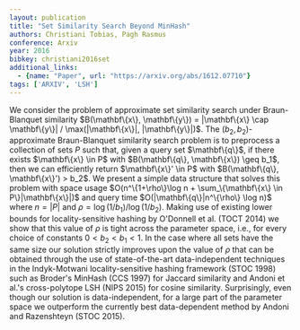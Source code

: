 ```yaml
---
layout: publication
title: "Set Similarity Search Beyond MinHash"
authors: Christiani Tobias, Pagh Rasmus
conference: Arxiv
year: 2016
bibkey: christiani2016set
additional_links:
  - {name: "Paper", url: "https://arxiv.org/abs/1612.07710"}
tags: ['ARXIV', 'LSH']
---
```

We consider the problem of approximate set similarity search under Braun-Blanquet similarity $B(\mathbf\{x\}, \mathbf\{y\}) = |\mathbf\{x\} \cap \mathbf\{y\}| / \max(|\mathbf\{x\}|, |\mathbf\{y\}|)$. The $(b_2, b_2)$-approximate Braun-Blanquet similarity search problem is to preprocess a collection of sets $P$ such that, given a query set $\mathbf\{q\}$, if there exists $\mathbf\{x\} \in P$ with $B(\mathbf\{q\}, \mathbf\{x\}) \geq b_1$, then we can efficiently return $\mathbf\{x\}' \in P$ with $B(\mathbf\{q\}, \mathbf\{x\}') > b_2$. We present a simple data structure that solves this problem with space usage $O(n^\{1+\rho\}\log n + \sum_\{\mathbf\{x\} \in P\}|\mathbf\{x\}|)$ and query time $O(|\mathbf\{q\}|n^\{\rho\} \log n)$ where $n = |P|$ and $\rho = \log(1/b_1)/\log(1/b_2)$. Making use of existing lower bounds for locality-sensitive hashing by O'Donnell et al. (TOCT 2014) we show that this value of $\rho$ is tight across the parameter space, i.e., for every choice of constants $0 < b_2 < b_1 < 1$. In the case where all sets have the same size our solution strictly improves upon the value of $\rho$ that can be obtained through the use of state-of-the-art data-independent techniques in the Indyk-Motwani locality-sensitive hashing framework (STOC 1998) such as Broder's MinHash (CCS 1997) for Jaccard similarity and Andoni et al.'s cross-polytope LSH (NIPS 2015) for cosine similarity. Surprisingly, even though our solution is data-independent, for a large part of the parameter space we outperform the currently best data-dependent method by Andoni and Razenshteyn (STOC 2015).